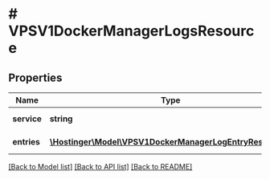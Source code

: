 # # VPSV1DockerManagerLogsResource

## Properties

Name | Type | Description | Notes
------------ | ------------- | ------------- | -------------
**service** | **string** | Name of the Docker Compose service that generated these log entries |
**entries** | [**\Hostinger\Model\VPSV1DockerManagerLogEntryResource[]**](VPSV1DockerManagerLogEntryResource.md) | Array of [&#x60;VPS.V1.DockerManager.LogEntryResource&#x60;](#model/vpsv1dockermanagerlogentryresource) |

[[Back to Model list]](../../README.md#models) [[Back to API list]](../../README.md#endpoints) [[Back to README]](../../README.md)
